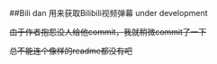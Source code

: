 ##Bili dan
用来获取Bilibili视频弹幕
under development



~~由于作者抱怨没人给他commit，我就稍微commit了一下~~

~~总不能连个像样的readme都没有吧~~


